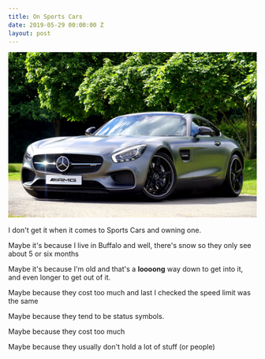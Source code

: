 ```yaml
---
title: On Sports Cars
date: 2019-05-29 00:00:00 Z
layout: post
---
```


![sports car](/images/sportscar.jpg)

I don't get it when it comes to Sports Cars and owning one. 

Maybe it's because I live in Buffalo and well, there's snow so they only see about 5 or six months

Maybe it's because I'm old and that's a **loooong** way down to get into it, and even longer to get out of it. 

Maybe because they cost too much and last I checked the speed limit was the same 

Maybe because they tend to be status symbols. 

Maybe because they cost too much 

Maybe because they usually don't hold a lot of stuff (or people)
